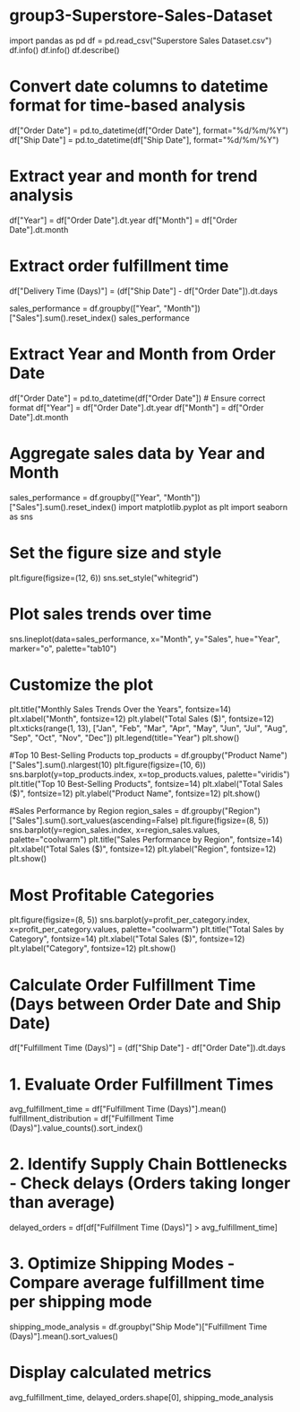 # group3-Superstore-Sales-Dataset
import pandas as pd
df = pd.read_csv("Superstore Sales Dataset.csv")
df.info()
df.info()
df.describe()
# Convert date columns to datetime format for time-based analysis
df["Order Date"] = pd.to_datetime(df["Order Date"], format="%d/%m/%Y")
df["Ship Date"] = pd.to_datetime(df["Ship Date"], format="%d/%m/%Y")

# Extract year and month for trend analysis
df["Year"] = df["Order Date"].dt.year
df["Month"] = df["Order Date"].dt.month

# Extract order fulfillment time
df["Delivery Time (Days)"] = (df["Ship Date"] - df["Order Date"]).dt.days


sales_performance = df.groupby(["Year", "Month"])["Sales"].sum().reset_index()
sales_performance
# Extract Year and Month from Order Date
df["Order Date"] = pd.to_datetime(df["Order Date"])  # Ensure correct format
df["Year"] = df["Order Date"].dt.year
df["Month"] = df["Order Date"].dt.month

# Aggregate sales data by Year and Month
sales_performance = df.groupby(["Year", "Month"])["Sales"].sum().reset_index()
import matplotlib.pyplot as plt
import seaborn as sns

# Set the figure size and style
plt.figure(figsize=(12, 6))
sns.set_style("whitegrid")

# Plot sales trends over time
sns.lineplot(data=sales_performance, x="Month", y="Sales", hue="Year", marker="o", palette="tab10")

# Customize the plot
plt.title("Monthly Sales Trends Over the Years", fontsize=14)
plt.xlabel("Month", fontsize=12)
plt.ylabel("Total Sales ($)", fontsize=12)
plt.xticks(range(1, 13), ["Jan", "Feb", "Mar", "Apr", "May", "Jun", "Jul", "Aug", "Sep", "Oct", "Nov", "Dec"])
plt.legend(title="Year")
plt.show()

#Top 10 Best-Selling Products
top_products = df.groupby("Product Name")["Sales"].sum().nlargest(10)
plt.figure(figsize=(10, 6))
sns.barplot(y=top_products.index, x=top_products.values, palette="viridis")
plt.title("Top 10 Best-Selling Products", fontsize=14)
plt.xlabel("Total Sales ($)", fontsize=12)
plt.ylabel("Product Name", fontsize=12)
plt.show()

#Sales Performance by Region
region_sales = df.groupby("Region")["Sales"].sum().sort_values(ascending=False)
plt.figure(figsize=(8, 5))
sns.barplot(y=region_sales.index, x=region_sales.values, palette="coolwarm")
plt.title("Sales Performance by Region", fontsize=14)
plt.xlabel("Total Sales ($)", fontsize=12)
plt.ylabel("Region", fontsize=12)
plt.show()

#  Most Profitable Categories
plt.figure(figsize=(8, 5))
sns.barplot(y=profit_per_category.index, x=profit_per_category.values, palette="coolwarm")
plt.title("Total Sales by Category", fontsize=14)
plt.xlabel("Total Sales ($)", fontsize=12)
plt.ylabel("Category", fontsize=12)
plt.show()

# Calculate Order Fulfillment Time (Days between Order Date and Ship Date)
df["Fulfillment Time (Days)"] = (df["Ship Date"] - df["Order Date"]).dt.days

# 1. Evaluate Order Fulfillment Times
avg_fulfillment_time = df["Fulfillment Time (Days)"].mean()
fulfillment_distribution = df["Fulfillment Time (Days)"].value_counts().sort_index()

# 2. Identify Supply Chain Bottlenecks - Check delays (Orders taking longer than average)
delayed_orders = df[df["Fulfillment Time (Days)"] > avg_fulfillment_time]

# 3. Optimize Shipping Modes - Compare average fulfillment time per shipping mode
shipping_mode_analysis = df.groupby("Ship Mode")["Fulfillment Time (Days)"].mean().sort_values()

# Display calculated metrics
avg_fulfillment_time, delayed_orders.shape[0], shipping_mode_analysis

